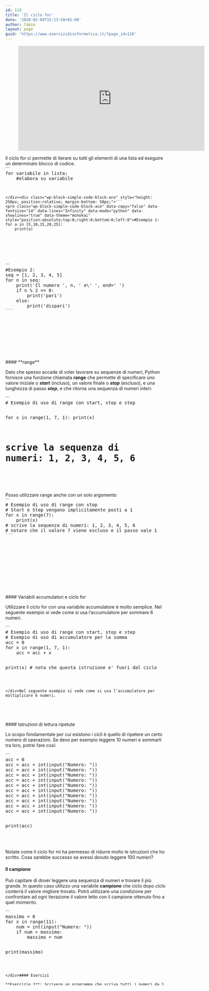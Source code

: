 ```yaml
---
id: 118
title: 'Il ciclo for'
date: '2020-02-04T15:13:58+01:00'
author: fabio
layout: page
guid: 'https://www.esercizidiinformatica.it/?page_id=118'
---
```


<figure class="wp-block-embed-youtube wp-block-embed is-type-video is-provider-youtube wp-embed-aspect-16-9 wp-has-aspect-ratio"><div class="wp-block-embed__wrapper"><iframe allow="accelerometer; autoplay; encrypted-media; gyroscope; picture-in-picture" allowfullscreen="" frameborder="0" height="326" loading="lazy" src="https://www.youtube.com/embed/9ZTyZnUvYqM?feature=oembed" title="Il ciclo for in python: variabile contatore e variabile accumulatore" width="580"></iframe></div></figure>Il ciclo for ci permette di iterare su tutti gli elementi di una lista ed eseguire un determinato blocco di codice.

<div class="wp-block-simple-code-block-ace" style="height: 250px; position:relative; margin-bottom: 50px;">```
<pre class="wp-block-simple-code-block-ace" data-copy="false" data-fontsize="14" data-lines="Infinity" data-mode="python" data-showlines="true" data-theme="monokai" style="position:absolute;top:0;right:0;bottom:0;left:0">for variabile in lista:
    #elabora su variabile
    
    
```

</div><div class="wp-block-simple-code-block-ace" style="height: 250px; position:relative; margin-bottom: 50px;">```
<pre class="wp-block-simple-code-block-ace" data-copy="false" data-fontsize="14" data-lines="Infinity" data-mode="python" data-showlines="true" data-theme="monokai" style="position:absolute;top:0;right:0;bottom:0;left:0">#Esempio 1:
for a in [5,10,15,20,25]:
    print(a)
    
```

</div><div class="wp-block-simple-code-block-ace" style="height: 250px; position:relative; margin-bottom: 50px;">```
<pre class="wp-block-simple-code-block-ace" data-copy="false" data-fontsize="14" data-lines="Infinity" data-mode="python" data-showlines="true" data-theme="monokai" style="position:absolute;top:0;right:0;bottom:0;left:0">#Esempio 2:
seq = [1, 2, 3, 4, 5]
for n in seq:
    print('Il numero ', n, ' e\' ', end=' ')
    if n % 2 == 0:
        print('pari')
    else:
        print('dispari')
```

</div>#### **range**

Dato che spesso accade di voler lavorare su sequenze di numeri, Python fornisce una funzione chiamata **range** che permette di specificare uno valore iniziale o ***start*** (incluso), un valore finale o ***stop*** (escluso), e una lunghezza di passo ***step***, e che ritorna una sequenza di numeri interi:

<div class="wp-block-simple-code-block-ace" style="height: 250px; position:relative; margin-bottom: 50px;">```
<pre class="wp-block-simple-code-block-ace" data-copy="false" data-fontsize="14" data-lines="Infinity" data-mode="python" data-showlines="true" data-theme="monokai" style="position:absolute;top:0;right:0;bottom:0;left:0"># Esempio di uso di range con start, stop e step

for x in range(1, 7, 1):
    print(x)
# scrive la sequenza di numeri: 1, 2, 3, 4, 5, 6
# notare che il valore 7 viene escluso
```

</div>Posso utilizzare range con due soli argomenti

<div class="wp-block-simple-code-block-ace" style="height: 250px; position:relative; margin-bottom: 50px;">```
<pre class="wp-block-simple-code-block-ace" data-copy="false" data-fontsize="14" data-lines="Infinity" data-mode="python" data-showlines="true" data-theme="monokai" style="position:absolute;top:0;right:0;bottom:0;left:0"># Esempio di uso di range con start e stop
# Step viene implicitamente posto a 1
for x in range(1, 5):
    print('Quadrato di ', x, ': ', x**2)
# scrive:
# Quadrato di 1: 1
# Quadrato di 2: 4
# Quadrato di 3: 9
# Quadrato di 4: 16
# Notare che 5 viene escluso ed il passo (step) vale 1
```

</div>Posso utilizzare range anche con un solo argomento

<div class="wp-block-simple-code-block-ace" style="height: 250px; position:relative; margin-bottom: 50px;">```
<pre class="wp-block-simple-code-block-ace" data-copy="false" data-fontsize="14" data-lines="Infinity" data-mode="python" data-showlines="true" data-theme="monokai" style="position:absolute;top:0;right:0;bottom:0;left:0"># Esempio di uso di range con stop
# Start e Step vengono implicitamente posti a 1
for x in range(7):
    print(x)
# scrive la sequenza di numeri: 1, 2, 3, 4, 5, 6
# notare che il valore 7 viene escluso e il passo vale 1
```

</div>#### Variabili accumulatori e ciclo for

Utilizzare il ciclo for con una variabile accumulatore è molto semplice. Nel seguente esempio si vede come si usa l’accumulatore per sommare 6 numeri.

<div class="wp-block-simple-code-block-ace" style="height: 250px; position:relative; margin-bottom: 50px;">```
<pre class="wp-block-simple-code-block-ace" data-copy="false" data-fontsize="14" data-lines="Infinity" data-mode="python" data-showlines="true" data-theme="monokai" style="position:absolute;top:0;right:0;bottom:0;left:0"># Esempio di uso di range con start, stop e step
# Esempio di uso di accumulatore per la somma
acc = 0
for x in range(1, 7, 1):
    acc = acc + x

print(x) # nota che questa istruzione e' fuori dal ciclo
```

</div>Nel seguente esempio si vede come si usa l’accumulatore per moltiplicare 6 numeri.

<div class="wp-block-simple-code-block-ace" style="height: 250px; position:relative; margin-bottom: 50px;">```
<pre class="wp-block-simple-code-block-ace" data-copy="false" data-fontsize="14" data-lines="Infinity" data-mode="python" data-showlines="true" data-theme="monokai" style="position:absolute;top:0;right:0;bottom:0;left:0"># Esempio di uso di range con start, stop e step
# Esempio di uso di accumulatore per la moltiplicazione
acc = 1
for x in range(1, 7, 1):
    acc = acc * x

print(x) # nota che questa istruzione e' fuori dal ciclo
```

</div>#### Istruzioni di lettura ripetute

Lo scopo fondamentale per cui esistono i cicli è quello di ripetere un certo numero di operazioni. Se devo per esempio leggere 10 numeri e sommarli tra loro, potrei fare così:

<div class="wp-block-simple-code-block-ace" style="height: 250px; position:relative; margin-bottom: 50px;">```
<pre class="wp-block-simple-code-block-ace" data-copy="false" data-fontsize="14" data-lines="Infinity" data-mode="python" data-showlines="true" data-theme="monokai" style="position:absolute;top:0;right:0;bottom:0;left:0">acc = 0
acc = acc + int(input("Numero: "))
acc = acc + int(input("Numero: "))
acc = acc + int(input("Numero: "))
acc = acc + int(input("Numero: "))
acc = acc + int(input("Numero: "))
acc = acc + int(input("Numero: "))
acc = acc + int(input("Numero: "))
acc = acc + int(input("Numero: "))
acc = acc + int(input("Numero: "))
acc = acc + int(input("Numero: "))

print(acc)
```

</div>Oppure potrei fare così:

<div class="wp-block-simple-code-block-ace" style="height: 250px; position:relative; margin-bottom: 50px;">```
<pre class="wp-block-simple-code-block-ace" data-copy="false" data-fontsize="14" data-lines="Infinity" data-mode="python" data-showlines="true" data-theme="monokai" style="position:absolute;top:0;right:0;bottom:0;left:0">acc = 0
for x in range(11):
    acc = acc + int(input("Numero: "))
    
print(acc)
```

</div>Notate come il ciclo for mi ha permesso di ridurre molto le istruzioni che ho scritto. Cosa sarebbe successo se avessi dovuto leggere 100 numeri?

#### Il campione

Può capitare di dover leggere una sequenza di numeri e trovare il più grande. In questo caso utilizzo una variabile **campione** che ciclo dopo ciclo conterrà il valore migliore trovato. Potrò utilizzare una condizione per confrontare ad ogni iterazione il valore letto con il campione ottenuto fino a quel momento.

<div class="wp-block-simple-code-block-ace" style="height: 250px; position:relative; margin-bottom: 50px;">```
<pre class="wp-block-simple-code-block-ace" data-copy="false" data-fontsize="14" data-lines="Infinity" data-mode="python" data-showlines="true" data-theme="monokai" style="position:absolute;top:0;right:0;bottom:0;left:0">massimo = 0
for x in range(11):
    num = int(input("Numero: "))
    if num > massimo:
        massimo = num

print(massimo)
```

</div>#### Esercizi

**Esercizio 1**: Scrivere un programma che scriva tutti i numeri da 1 a 100

**Esercizio 2**: Scrivere un programma che scriva tutti i numeri pari da 1000 a 5000.

**Esercizio 3**: Scrivere un ciclo che sommi tutti i numeri dispari minori di 100. Scrivere la somma ottenuta.

**Esercizio 4**: Scrivere un ciclo che letto un numero N scriva i dieci numeri pari successivi ad N

**Esercizio 5**: Scrivere un ciclo che letti 10 numeri ne scriva il massimo.

**Esercizio 6**: Scrivere un ciclo che letti 10 numeri scriva la somma dei numeri il cui valore è compreso fra 10 e 20.

**Esercizio 7**: Scrivere un ciclo che letti due numeri N e M con N&lt;M, scriva tutti i numeri compresi tra N e M.

**Esercizio 8**: Scrivere un ciclo che letti due numeri N e M con N&lt;M, sommi tutti i numeri compresi tra N e M. Scrivere la somma ottenuta.

**Esercizio 9**: Scrivere un ciclo che letto un numero N scriva tutti i suoi divisori

**Esercizio 10**: Scrivere un ciclo che letto un numero N ne calcoli la radice quadrata intera (ovvero il massimo intero x tale che x<sup>2</sup>≤N)

**Esercizio 11**: Scrivere un ciclo che letto un numero N conti i suoi divisori e ne scriva il numero

**Esercizio 12**: Scrivere un ciclo che calcoli il fattoriale di un numero intero fornito dall’utente.

**Esercizio 13**: Scrivere un ciclo che letto un numero N permetta poi all’utente di inserire N numeri e provveda a calcolare la loro somma e la loro media e le scriva.

**Esercizio 14**: Scrivere un programma che legga due numeri, quindi chiede di inserire la somma. Fino a quando l’utente non inserisce la somma corretta, il programma scrive la frase “Errato: riprova”

**Esercizio 15**: Scrivere un programma che letto un numero positivo N determini il massimo intero K tale che la somma dei primi K interi sia minore o uguale a N.

Ad esempio, se N=20 allora K risulta 5, infatti

1 + 2 + 3 + 4 + 5 = 15 mentre

1 + 2 + 3 + 4 + 5 + 6 = 21

**Esercizio 16**: Scrivere un ciclo che continui a **leggere** valori interi digitati dall’utente e a sommarli fino all’immissione del quinto numero pari. Scrivere la somma ottenuta.

**Esercizio 17**: Trovare il minor numero di banconote da 100€, 50€, 10€, 5€, necessarie per pagare una assegnata cifra C multipla di 5.

**Esercizio 18:** scrivi un programma python che utilizzando due cicli for scriva la tabellina della addizione

**Esercizio 19:** scrivi un programma python che utilizzando due cicli for scriva la tabellina della moltiplicazione

**Esercizio 20:** scrivi un programma python che trovi i numeri primi compresi tra 1 e 100000.